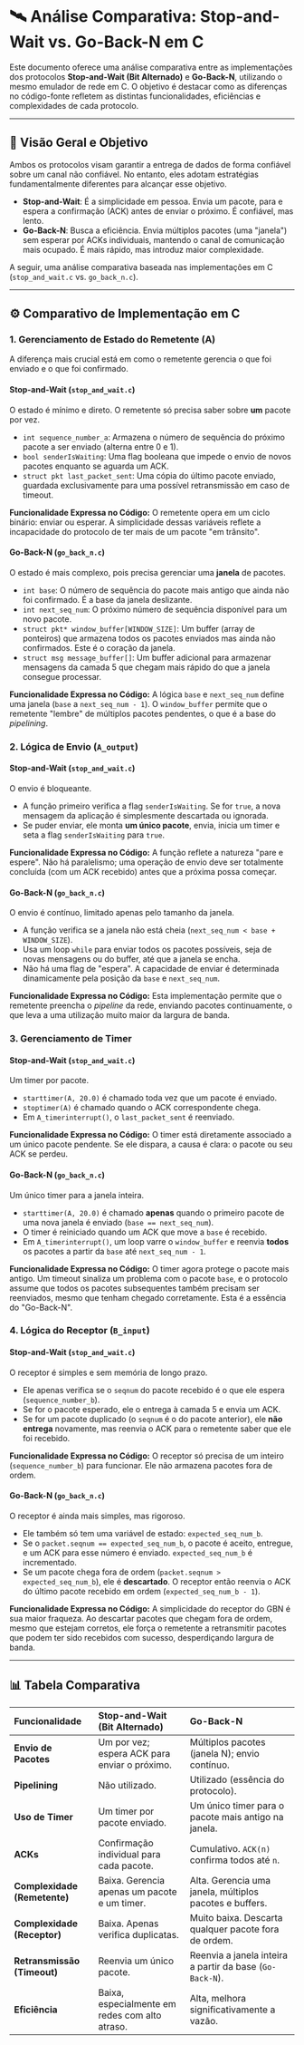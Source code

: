 # 🛰️ Análise Comparativa: Stop-and-Wait vs. Go-Back-N em C

Este documento oferece uma análise comparativa entre as implementações dos protocolos **Stop-and-Wait (Bit Alternado)** e **Go-Back-N**, utilizando o mesmo emulador de rede em C. O objetivo é destacar como as diferenças no código-fonte refletem as distintas funcionalidades, eficiências e complexidades de cada protocolo.

---

## 📌 Visão Geral e Objetivo

Ambos os protocolos visam garantir a entrega de dados de forma confiável sobre um canal não confiável. No entanto, eles adotam estratégias fundamentalmente diferentes para alcançar esse objetivo.

-   **Stop-and-Wait**: É a simplicidade em pessoa. Envia um pacote, para e espera a confirmação (ACK) antes de enviar o próximo. É confiável, mas lento.
-   **Go-Back-N**: Busca a eficiência. Envia múltiplos pacotes (uma "janela") sem esperar por ACKs individuais, mantendo o canal de comunicação mais ocupado. É mais rápido, mas introduz maior complexidade.

A seguir, uma análise comparativa baseada nas implementações em C (`stop_and_wait.c` vs. `go_back_n.c`).

---

## ⚙️ Comparativo de Implementação em C

### 1. Gerenciamento de Estado do Remetente (A)

A diferença mais crucial está em como o remetente gerencia o que foi enviado e o que foi confirmado.

#### **Stop-and-Wait (`stop_and_wait.c`)**

O estado é mínimo e direto. O remetente só precisa saber sobre **um** pacote por vez.

-   `int sequence_number_a`: Armazena o número de sequência do próximo pacote a ser enviado (alterna entre 0 e 1).
-   `bool senderIsWaiting`: Uma flag booleana que impede o envio de novos pacotes enquanto se aguarda um ACK.
-   `struct pkt last_packet_sent`: Uma cópia do último pacote enviado, guardada exclusivamente para uma possível retransmissão em caso de timeout.

**Funcionalidade Expressa no Código:** O remetente opera em um ciclo binário: enviar ou esperar. A simplicidade dessas variáveis reflete a incapacidade do protocolo de ter mais de um pacote "em trânsito".

#### **Go-Back-N (`go_back_n.c`)**

O estado é mais complexo, pois precisa gerenciar uma **janela** de pacotes.

-   `int base`: O número de sequência do pacote mais antigo que ainda não foi confirmado. É a base da janela deslizante.
-   `int next_seq_num`: O próximo número de sequência disponível para um novo pacote.
-   `struct pkt* window_buffer[WINDOW_SIZE]`: Um buffer (array de ponteiros) que armazena todos os pacotes enviados mas ainda não confirmados. Este é o coração da janela.
-   `struct msg message_buffer[]`: Um buffer adicional para armazenar mensagens da camada 5 que chegam mais rápido do que a janela consegue processar.

**Funcionalidade Expressa no Código:** A lógica `base` e `next_seq_num` define uma janela (`base` a `next_seq_num - 1`). O `window_buffer` permite que o remetente "lembre" de múltiplos pacotes pendentes, o que é a base do *pipelining*.

### 2. Lógica de Envio (`A_output`)

#### **Stop-and-Wait (`stop_and_wait.c`)**

O envio é bloqueante.

-   A função primeiro verifica a flag `senderIsWaiting`. Se for `true`, a nova mensagem da aplicação é simplesmente descartada ou ignorada.
-   Se puder enviar, ele monta **um único pacote**, envia, inicia um timer e seta a flag `senderIsWaiting` para `true`.

**Funcionalidade Expressa no Código:** A função reflete a natureza "pare e espere". Não há paralelismo; uma operação de envio deve ser totalmente concluída (com um ACK recebido) antes que a próxima possa começar.

#### **Go-Back-N (`go_back_n.c`)**

O envio é contínuo, limitado apenas pelo tamanho da janela.

-   A função verifica se a janela não está cheia (`next_seq_num < base + WINDOW_SIZE`).
-   Usa um loop `while` para enviar todos os pacotes possíveis, seja de novas mensagens ou do buffer, até que a janela se encha.
-   Não há uma flag de "espera". A capacidade de enviar é determinada dinamicamente pela posição da `base` e `next_seq_num`.

**Funcionalidade Expressa no Código:** Esta implementação permite que o remetente preencha o *pipeline* da rede, enviando pacotes continuamente, o que leva a uma utilização muito maior da largura de banda.

### 3. Gerenciamento de Timer

#### **Stop-and-Wait (`stop_and_wait.c`)**

Um timer por pacote.

-   `starttimer(A, 20.0)` é chamado toda vez que um pacote é enviado.
-   `stoptimer(A)` é chamado quando o ACK correspondente chega.
-   Em `A_timerinterrupt()`, o `last_packet_sent` é reenviado.

**Funcionalidade Expressa no Código:** O timer está diretamente associado a um único pacote pendente. Se ele dispara, a causa é clara: o pacote ou seu ACK se perdeu.

#### **Go-Back-N (`go_back_n.c`)**

Um único timer para a janela inteira.

-   `starttimer(A, 20.0)` é chamado **apenas** quando o primeiro pacote de uma nova janela é enviado (`base == next_seq_num`).
-   O timer é reiniciado quando um ACK que move a `base` é recebido.
-   Em `A_timerinterrupt()`, um loop varre o `window_buffer` e reenvia **todos** os pacotes a partir da `base` até `next_seq_num - 1`.

**Funcionalidade Expressa no Código:** O timer agora protege o pacote mais antigo. Um timeout sinaliza um problema com o pacote `base`, e o protocolo assume que todos os pacotes subsequentes também precisam ser reenviados, mesmo que tenham chegado corretamente. Esta é a essência do "Go-Back-N".

### 4. Lógica do Receptor (`B_input`)

#### **Stop-and-Wait (`stop_and_wait.c`)**

O receptor é simples e sem memória de longo prazo.

-   Ele apenas verifica se o `seqnum` do pacote recebido é o que ele espera (`sequence_number_b`).
-   Se for o pacote esperado, ele o entrega à camada 5 e envia um ACK.
-   Se for um pacote duplicado (o `seqnum` é o do pacote anterior), ele **não entrega** novamente, mas reenvia o ACK para o remetente saber que ele foi recebido.

**Funcionalidade Expressa no Código:** O receptor só precisa de um inteiro (`sequence_number_b`) para funcionar. Ele não armazena pacotes fora de ordem.

#### **Go-Back-N (`go_back_n.c`)**

O receptor é ainda mais simples, mas rigoroso.

-   Ele também só tem uma variável de estado: `expected_seq_num_b`.
-   Se o `packet.seqnum == expected_seq_num_b`, o pacote é aceito, entregue, e um ACK para esse número é enviado. `expected_seq_num_b` é incrementado.
-   Se um pacote chega fora de ordem (`packet.seqnum > expected_seq_num_b`), ele é **descartado**. O receptor então reenvia o ACK do último pacote recebido em ordem (`expected_seq_num_b - 1`).

**Funcionalidade Expressa no Código:** A simplicidade do receptor do GBN é sua maior fraqueza. Ao descartar pacotes que chegam fora de ordem, mesmo que estejam corretos, ele força o remetente a retransmitir pacotes que podem ter sido recebidos com sucesso, desperdiçando largura de banda.

---

## 📊 Tabela Comparativa

| Funcionalidade | Stop-and-Wait (Bit Alternado) | Go-Back-N |
| :--- | :--- | :--- |
| **Envio de Pacotes** | Um por vez; espera ACK para enviar o próximo. | Múltiplos pacotes (janela N); envio contínuo. |
| **Pipelining** | Não utilizado. | Utilizado (essência do protocolo). |
| **Uso de Timer** | Um timer por pacote enviado. | Um único timer para o pacote mais antigo na janela. |
| **ACKs** | Confirmação individual para cada pacote. | Cumulativo. `ACK(n)` confirma todos até `n`. |
| **Complexidade (Remetente)** | Baixa. Gerencia apenas um pacote e um timer. | Alta. Gerencia uma janela, múltiplos pacotes e buffers. |
| **Complexidade (Receptor)** | Baixa. Apenas verifica duplicatas. | Muito baixa. Descarta qualquer pacote fora de ordem. |
| **Retransmissão (Timeout)** | Reenvia um único pacote. | Reenvia a janela inteira a partir da base (`Go-Back-N`). |
| **Eficiência** | Baixa, especialmente em redes com alto atraso. | Alta, melhora significativamente a vazão. |